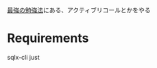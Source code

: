 [最強の勉強法]( https://www.amazon.co.jp/%E7%A7%91%E5%AD%A6%E7%9A%84%E6%A0%B9%E6%8B%A0%E3%81%AB%E5%9F%BA%E3%81%A5%E3%81%8F%E6%9C%80%E9%AB%98%E3%81%AE%E5%8B%89%E5%BC%B7%E6%B3%95-%E5%AE%89%E5%B7%9D-%E5%BA%B7%E4%BB%8B/dp/4046067233/ref=sr_1_1?adgrpid=59014874611&dib=eyJ2IjoiMSJ9.irDo0XILcXrH2-q9hYsR95t62LxaXQ32Iw2UseBxf3XKEKycZQEfRHWLq0H2u7KKEnvp8ynyqilttFrqsKobxH7f4jVaOyUZAz37fpOZ50TNa2ZFd5EhtF3LfROiMQtU1dByrY7ja_q3YwI5gAwol6nnxr-x-2zaw7c1LLgLvKQKvWCnitYQ6m_6VMP4Yno_S2p--P-1EuibPxkb6A8uhZe3aG8mpVuj31cFE69LRY0.5ROCfBU_LnSBVlNUuWaiapUMK6CX2jtOjLhcOtj3PD8&dib_tag=se&hvadid=678982318725&hvdev=c&hvlocphy=1009462&hvnetw=g&hvqmt=e&hvrand=8123146842792426604&hvtargid=kwd-334117130784&hydadcr=12713_13583591&jp-ad-ap=0&keywords=%E6%9C%80%E5%BC%B7%E3%81%AE%E5%8B%89%E5%BC%B7%E6%B3%95&qid=1740274057&s=books&sr=1-1 )にある、アクティブリコールとかをやる

# Requirements
sqlx-cli
just

